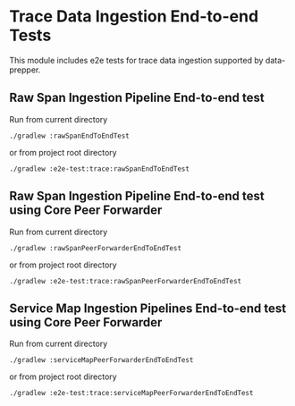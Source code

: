 # Trace Data Ingestion End-to-end Tests

This module includes e2e tests for trace data ingestion supported by data-prepper.

## Raw Span Ingestion Pipeline End-to-end test

Run from current directory
```
./gradlew :rawSpanEndToEndTest
```
or from project root directory
```
./gradlew :e2e-test:trace:rawSpanEndToEndTest
```

## Raw Span Ingestion Pipeline End-to-end test using Core Peer Forwarder

Run from current directory
```
./gradlew :rawSpanPeerForwarderEndToEndTest
```
or from project root directory
```
./gradlew :e2e-test:trace:rawSpanPeerForwarderEndToEndTest
```

## Service Map Ingestion Pipelines End-to-end test using Core Peer Forwarder

Run from current directory
```
./gradlew :serviceMapPeerForwarderEndToEndTest
```
or from project root directory
```
./gradlew :e2e-test:trace:serviceMapPeerForwarderEndToEndTest
```
